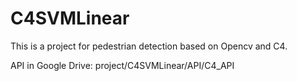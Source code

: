 # C4SVMLinear
This is a project for pedestrian detection based on Opencv and C4.

API in Google Drive:
project/C4SVMLinear/API/C4_API
